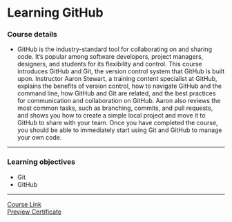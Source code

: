 # Learning GitHub
### Course details
- GitHub is the industry-standard tool for collaborating on and sharing code. It’s popular among software developers, project managers, designers, and students for its flexibility and control. This course introduces GitHub and Git, the version control system that GitHub is built upon. Instructor Aaron Stewart, a training content specialist at GitHub, explains the benefits of version control, how to navigate GitHub and the command line, how GitHub and Git are related, and the best practices for communication and collaboration on GitHub. Aaron also reviews the most common tasks, such as branching, commits, and pull requests, and shows you how to create a simple local project and move it to GitHub to share with your team. Once you have completed the course, you should be able to immediately start using Git and GitHub to manage your own code.
---
### Learning objectives
- Git
- GitHub
-------------------------------
[Course Link](https://www.linkedin.com/learning/learning-github)
<br>[Preview Certificate](https://www.linkedin.com/learning/certificates/837ff9bbf2152de9da7cf445f9b303d2bf3aa91cc5354acc8b8c341b14f92ea3?trk=share_certificate)
